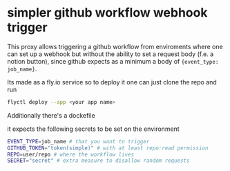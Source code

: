 # simpler github workflow webhook trigger
This proxy allows triggering a github workflow from enviroments where one can set up a webhook but without the ability to set a request body (f.e. a notion button), since github expects as a minimum a body of `{event_type: job_name}`.

Its made as a fly.io service so to deploy it one can just clone the repo and run
```bash
flyctl deploy --app <your app name>
```

Additionally there's a dockefile

it expects the following secrets to be set on the environment
```bash
EVENT_TYPE=job_name # that you want to trigger
GITHUB_TOKEN="token(simple)" # with at least repo:read permission
REPO=user/repo # where the workflow lives
SECRET="secret" # extra measure to disallow random requests
```
